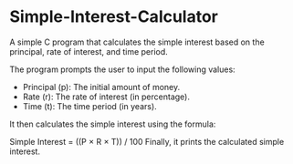 # Simple-Interest-Calculator

A simple C program that calculates the simple interest based on the principal, rate of interest, and time period.

The program prompts the user to input the following values:

- Principal (p): The initial amount of money.
- Rate (r): The rate of interest (in percentage).
- Time (t): The time period (in years).

It then calculates the simple interest using the formula:

Simple Interest = ((P × R × T)) / 100
Finally, it prints the calculated simple interest.
